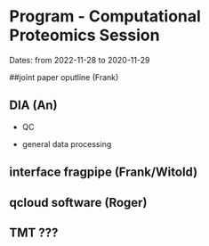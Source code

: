 # Program - Computational Proteomics Session

Dates: from 2022-11-28 to 2020-11-29

##joint paper oputline (Frank)

## DIA (An)
 
 * QC

 * general data processing

##  interface fragpipe (Frank/Witold)

## qcloud software (Roger)

## TMT ???

